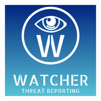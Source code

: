 <img alt="Watcher Logo" src="/Watcher/static/watcher-logo-readme.png" style="display: block; margin: 0 auto" height="300" width="300" >